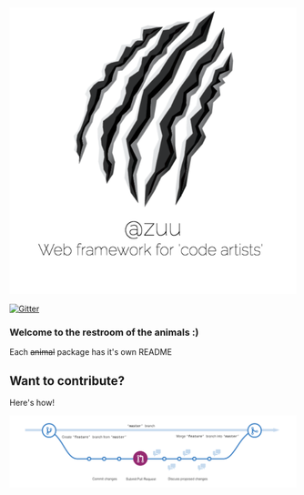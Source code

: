 <div align="center">
  <a href="http://zuu.thevexis.me/">
    <img src="https://github.com/IAmTheVex/zuu/raw/master/assets/big_title.png">
  </a>
</div>

[![Gitter](https://img.shields.io/gitter/room/nwjs/nw.js.svg?style=for-the-badge)](https://gitter.im/zuu-framework/)

### Welcome to the restroom of the animals :)
Each ~~animal~~ package has it's own README

## Want to contribute?
Here's how!
<div align="center">
  <a href="https://github.com/IAmTheVex/zuu/blob/master/CONTRIBUTING.md">
    <img src="https://github.com/IAmTheVex/zuu/raw/master/assets/branching.png">
  </a>
</div>